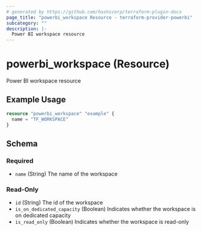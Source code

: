 ```yaml
---
# generated by https://github.com/hashicorp/terraform-plugin-docs
page_title: "powerbi_workspace Resource - terraform-provider-powerbi"
subcategory: ""
description: |-
  Power BI workspace resource
---
```


# powerbi_workspace (Resource)

Power BI workspace resource

## Example Usage

```terraform
resource "powerbi_workspace" "example" {
  name = "TF_WORKSPACE"
}
```

<!-- schema generated by tfplugindocs -->
## Schema

### Required

- `name` (String) The name of the workspace

### Read-Only

- `id` (String) The id of the workspace
- `is_on_dedicated_capacity` (Boolean) Indicates whether the workspace is on dedicated capacity
- `is_read_only` (Boolean) Indicates whether the workspace is read-only
